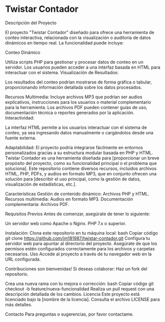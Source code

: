 <h1>Twistar Contador</h1>

Descripción del Proyecto

El proyecto "Twistar Contador"  diseñado para ofrece una herramienta de conteo interactiva,  relacionada con la visualización o auditoría de datos dinámicos en tiempo real.
La funcionalidad puede incluye:

Conteo Dinámico

Utiliza scripts PHP para gestionar y procesar datos de conteo en un servidor.
Los usuarios pueden acceder a una interfaz basada en HTML para interactuar con el sistema.
Visualización de Resultados:

Los resultados del conteo podrían mostrarse de forma gráfica o tabular, proporcionando información detallada sobre los datos procesados.

Recursos Multimedia:
Incluye archivos MP3 que podrían ser audios explicativos, instrucciones para los usuarios o material complementario para la herramienta.
Los archivos PDF pueden contener guías de uso, documentación técnica o reportes generados por la aplicación.
Interactividad:

La interfaz HTML permite a los usuarios interactuar con el sistema de conteo, ya sea ingresando datos manualmente o cargándolos desde una fuente externa.

Adaptabilidad:
El proyecto podría integrarse fácilmente en entornos personalizados gracias a su estructura modular basada en PHP y HTML.
Twistar Contador es una herramienta diseñada para [proporcionar un breve propósito del proyecto, como su funcionalidad principal o el problema que soluciona]. Este repositorio contiene diversos recursos, incluidos archivos HTML, PHP, PDFs, y audios en formato MP3, que en conjunto ofrecen una solución para [describir el uso principal, como la gestión de datos, visualización de estadísticas, etc.].

Características
Gestión de contenido dinámico: Archivos PHP y HTML.
Recursos multimedia: Audios en formato MP3.
Documentación complementaria: Archivos PDF.

Requisitos Previos
Antes de comenzar, asegúrate de tener lo siguiente:

Un servidor web como Apache o Nginx.
PHP 7.x o superior.

Instalación:
Clona este repositorio en tu máquina local:
bash
Copiar código
git clone https://github.com/jm181987/twistar-contador.git
Configura tu servidor web para apuntar al directorio del proyecto.
Asegúrate de que los permisos estén configurados correctamente para los archivos y carpetas necesarios.
Uso
Accede al proyecto a través de tu navegador web en la URL configurada.


Contribuciones son bienvenidas! Si deseas colaborar:
Haz un fork del repositorio.

Crea una nueva rama con tu mejora o corrección:
bash
Copiar código
git checkout -b feature/nueva-funcionalidad
Realiza un pull request con una descripción detallada de los cambios.
Licencia
Este proyecto está licenciado bajo la [nombre de la licencia]. Consulta el archivo LICENSE para más detalles.

Contacto
Para preguntas o sugerencias, por favor contactame.
